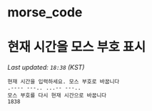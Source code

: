 # morse_code
# 현재 시간을 모스 부호 표시
<!-- MORSE_TIME_START -->
_Last updated: `18:38` (KST)_

```
현재 시간을 입력하세요. 모스 부호로 바꿉니다
.---- ---.. ...-- ---..
모스 부호를 다시 현재 시간으로 바꿉니다
1838
```
<!-- MORSE_TIME_END -->
